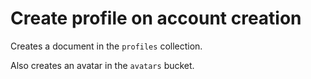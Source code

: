 # Create profile on account creation

Creates a document in the `profiles` collection.

Also creates an avatar in the `avatars` bucket.
